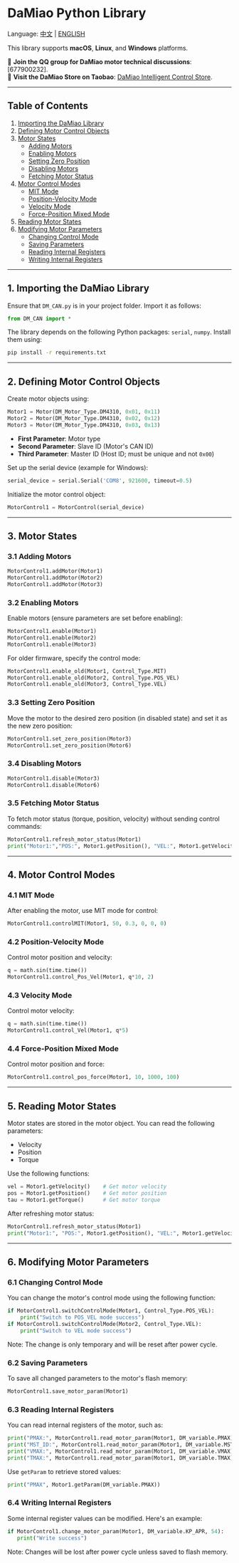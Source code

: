 # DaMiao Python Library

Language: [中文](README_zh.md) | [ENGLISH](README.md) 

This library supports **macOS**, **Linux**, and **Windows** platforms.

🎉 **Join the QQ group for DaMiao motor technical discussions**: [677900232].  
🛒 **Visit the DaMiao Store on Taobao**: [DaMiao Intelligent Control Store](https://shop290016675.taobao.com/?spm=pc_detail.29232929/evo365560b447259.shop_block.dshopinfo.59f47dd6w4Z4dX).

---

## Table of Contents
1. [Importing the DaMiao Library](#1-importing-the-DaMiao-library)
2. [Defining Motor Control Objects](#2-defining-motor-control-objects)
3. [Motor States](#3-motor-states)
   - [Adding Motors](#31-adding-motors)
   - [Enabling Motors](#32-enabling-motors)
   - [Setting Zero Position](#33-setting-zero-position)
   - [Disabling Motors](#34-disabling-motors)
   - [Fetching Motor Status](#35-fetching-motor-status)
4. [Motor Control Modes](#4-motor-control-modes)
   - [MIT Mode](#41-mit-mode)
   - [Position-Velocity Mode](#42-position-velocity-mode)
   - [Velocity Mode](#43-velocity-mode)
   - [Force-Position Mixed Mode](#44-force-position-mixed-mode)
5. [Reading Motor States](#5-reading-motor-states)
6. [Modifying Motor Parameters](#6-modifying-motor-parameters)
   - [Changing Control Mode](#61-changing-control-mode)
   - [Saving Parameters](#62-saving-parameters)
   - [Reading Internal Registers](#63-reading-internal-registers)
   - [Writing Internal Registers](#64-writing-internal-registers)

---

## 1. Importing the DaMiao Library

Ensure that `DM_CAN.py` is in your project folder. Import it as follows:

```python
from DM_CAN import *
```
The library depends on the following Python packages: `serial`, `numpy`. Install them using:

```bash
pip install -r requirements.txt
```

* * *

## 2. Defining Motor Control Objects

Create motor objects using:

```python
Motor1 = Motor(DM_Motor_Type.DM4310, 0x01, 0x11)
Motor2 = Motor(DM_Motor_Type.DM4310, 0x02, 0x12)
Motor3 = Motor(DM_Motor_Type.DM4310, 0x03, 0x13)
```

* **First Parameter**: Motor type
* **Second Parameter**: Slave ID (Motor's CAN ID)
* **Third Parameter**: Master ID (Host ID; must be unique and not `0x00`)

Set up the serial device (example for Windows):

```python
serial_device = serial.Serial('COM8', 921600, timeout=0.5)
```

Initialize the motor control object:

```python
MotorControl1 = MotorControl(serial_device)
```

* * *

## 3. Motor States

### 3.1 Adding Motors

```python
MotorControl1.addMotor(Motor1)
MotorControl1.addMotor(Motor2)
MotorControl1.addMotor(Motor3)
```

### 3.2 Enabling Motors

Enable motors (ensure parameters are set before enabling):

```python
MotorControl1.enable(Motor1)
MotorControl1.enable(Motor2)
MotorControl1.enable(Motor3)
```

For older firmware, specify the control mode:

```python
MotorControl1.enable_old(Motor1, Control_Type.MIT)
MotorControl1.enable_old(Motor2, Control_Type.POS_VEL)
MotorControl1.enable_old(Motor3, Control_Type.VEL)
```

### 3.3 Setting Zero Position

Move the motor to the desired zero position (in disabled state) and set it as the new zero position:

```python
MotorControl1.set_zero_position(Motor3)
MotorControl1.set_zero_position(Motor6)
```

### 3.4 Disabling Motors

```python
MotorControl1.disable(Motor3)
MotorControl1.disable(Motor6)
```

### 3.5 Fetching Motor Status

To fetch motor status (torque, position, velocity) without sending control commands:

```python
MotorControl1.refresh_motor_status(Motor1)
print("Motor1:","POS:", Motor1.getPosition(), "VEL:", Motor1.getVelocity(), "TORQUE:", Motor1.getTorque())
```

* * *

## 4. Motor Control Modes

### 4.1 MIT Mode

After enabling the motor, use MIT mode for control:

```python
MotorControl1.controlMIT(Motor1, 50, 0.3, 0, 0, 0)
```

### 4.2 Position-Velocity Mode

Control motor position and velocity:

```python
q = math.sin(time.time())
MotorControl1.control_Pos_Vel(Motor1, q*10, 2)
```

### 4.3 Velocity Mode

Control motor velocity:

```python
q = math.sin(time.time())
MotorControl1.control_Vel(Motor1, q*5)
```

### 4.4 Force-Position Mixed Mode

Control motor position and force:

```python
MotorControl1.control_pos_force(Motor1, 10, 1000, 100)
```

* * *

## 5. Reading Motor States

Motor states are stored in the motor object. You can read the following parameters:

* Velocity
* Position
* Torque

Use the following functions:

```python
vel = Motor1.getVelocity()    # Get motor velocity
pos = Motor1.getPosition()    # Get motor position
tau = Motor1.getTorque()      # Get motor torque
```

After refreshing motor status:

```python
MotorControl1.refresh_motor_status(Motor1)
print("Motor1:", "POS:", Motor1.getPosition(), "VEL:", Motor1.getVelocity(), "TORQUE:", Motor1.getTorque())
```

* * *

## 6. Modifying Motor Parameters

### 6.1 Changing Control Mode

You can change the motor's control mode using the following function:

```python
if MotorControl1.switchControlMode(Motor1, Control_Type.POS_VEL):
    print("Switch to POS_VEL mode success")
if MotorControl1.switchControlMode(Motor2, Control_Type.VEL):
    print("Switch to VEL mode success")
```

Note: The change is only temporary and will be reset after power cycle.

### 6.2 Saving Parameters

To save all changed parameters to the motor's flash memory:

```python
MotorControl1.save_motor_param(Motor1)
```

### 6.3 Reading Internal Registers

You can read internal registers of the motor, such as:

```python
print("PMAX:", MotorControl1.read_motor_param(Motor1, DM_variable.PMAX))
print("MST_ID:", MotorControl1.read_motor_param(Motor1, DM_variable.MST_ID))
print("VMAX:", MotorControl1.read_motor_param(Motor1, DM_variable.VMAX))
print("TMAX:", MotorControl1.read_motor_param(Motor1, DM_variable.TMAX))
```

Use `getParam` to retrieve stored values:

```python
print("PMAX", Motor1.getParam(DM_variable.PMAX))
```

### 6.4 Writing Internal Registers

Some internal register values can be modified. Here's an example:

```python
if MotorControl1.change_motor_param(Motor1, DM_variable.KP_APR, 54):
   print("Write success")
```

Note: Changes will be lost after power cycle unless saved to flash memory.
